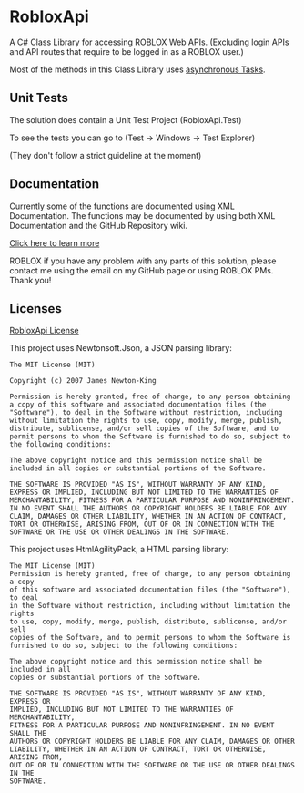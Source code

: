 RobloxApi
=========

A C# Class Library for accessing ROBLOX Web APIs. (Excluding login APIs and API routes that require to be logged in as a ROBLOX user.)

Most of the methods in this Class Library uses [asynchronous Tasks](https://msdn.microsoft.com/en-us/library/mt674882.aspx).

## Unit Tests
The solution does contain a Unit Test Project (RobloxApi.Test)

To see the tests you can go to (Test -> Windows -> Test Explorer)

(They don't follow a strict guideline at the moment)

## Documentation
Currently some of the functions are documented using XML Documentation. The functions may be documented by using both XML Documentation and the GitHub Repository wiki.

[Click here to learn more](https://msdn.microsoft.com/en-us/library/b2s063f7.aspx)

ROBLOX if you have any problem with any parts of this solution, please contact me using the email on my GitHub page or using ROBLOX PMs. Thank you!

## Licenses

[RobloxApi License](LICENSE)

This project uses Newtonsoft.Json, a JSON parsing library:
```
The MIT License (MIT)

Copyright (c) 2007 James Newton-King

Permission is hereby granted, free of charge, to any person obtaining a copy of this software and associated documentation files (the "Software"), to deal in the Software without restriction, including without limitation the rights to use, copy, modify, merge, publish, distribute, sublicense, and/or sell copies of the Software, and to permit persons to whom the Software is furnished to do so, subject to the following conditions:

The above copyright notice and this permission notice shall be included in all copies or substantial portions of the Software.

THE SOFTWARE IS PROVIDED "AS IS", WITHOUT WARRANTY OF ANY KIND, EXPRESS OR IMPLIED, INCLUDING BUT NOT LIMITED TO THE WARRANTIES OF MERCHANTABILITY, FITNESS FOR A PARTICULAR PURPOSE AND NONINFRINGEMENT. IN NO EVENT SHALL THE AUTHORS OR COPYRIGHT HOLDERS BE LIABLE FOR ANY CLAIM, DAMAGES OR OTHER LIABILITY, WHETHER IN AN ACTION OF CONTRACT, TORT OR OTHERWISE, ARISING FROM, OUT OF OR IN CONNECTION WITH THE SOFTWARE OR THE USE OR OTHER DEALINGS IN THE SOFTWARE.
```

This project uses HtmlAgilityPack, a HTML parsing library:
```
The MIT License (MIT)
Permission is hereby granted, free of charge, to any person obtaining a copy
of this software and associated documentation files (the "Software"), to deal
in the Software without restriction, including without limitation the rights
to use, copy, modify, merge, publish, distribute, sublicense, and/or sell
copies of the Software, and to permit persons to whom the Software is
furnished to do so, subject to the following conditions:

The above copyright notice and this permission notice shall be included in all
copies or substantial portions of the Software.

THE SOFTWARE IS PROVIDED "AS IS", WITHOUT WARRANTY OF ANY KIND, EXPRESS OR
IMPLIED, INCLUDING BUT NOT LIMITED TO THE WARRANTIES OF MERCHANTABILITY,
FITNESS FOR A PARTICULAR PURPOSE AND NONINFRINGEMENT. IN NO EVENT SHALL THE
AUTHORS OR COPYRIGHT HOLDERS BE LIABLE FOR ANY CLAIM, DAMAGES OR OTHER
LIABILITY, WHETHER IN AN ACTION OF CONTRACT, TORT OR OTHERWISE, ARISING FROM,
OUT OF OR IN CONNECTION WITH THE SOFTWARE OR THE USE OR OTHER DEALINGS IN THE
SOFTWARE.
```
